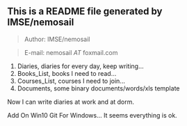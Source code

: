 ## This is a README file generated by IMSE/nemosail

> Author: IMSE/nemosail

> E-mail: nemosail _AT_ foxmail.com

1. Diaries, diaries for every day, keep writing...
2. Books_List, books I need to read...
3. Courses_List, courses I need to join...
4. Documents, some binary documents/words/xls template

Now I can write diaries at work and at dorm.

Add On Win10 Git For Windows... It seems everything is ok.
